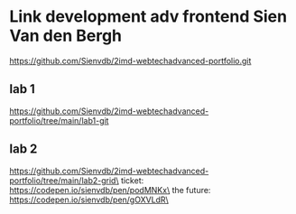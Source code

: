 # Link development adv frontend Sien Van den Bergh
https://github.com/Sienvdb/2imd-webtechadvanced-portfolio.git

## lab 1
https://github.com/Sienvdb/2imd-webtechadvanced-portfolio/tree/main/lab1-git

## lab 2
https://github.com/Sienvdb/2imd-webtechadvanced-portfolio/tree/main/lab2-grid\
ticket: https://codepen.io/sienvdb/pen/podMNKx\
the future: https://codepen.io/sienvdb/pen/gOXVLdR\